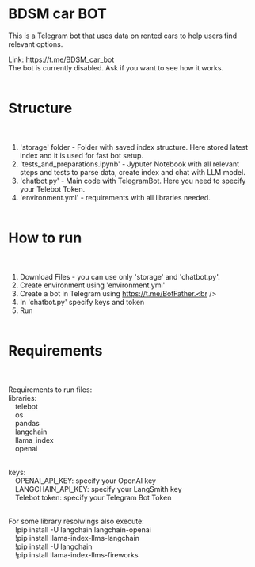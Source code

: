 # BDSM car BOT

This is a Telegram bot that uses data on rented cars to help users find relevant options. <br />

Link: https://t.me/BDSM_car_bot <br />
The bot is currently disabled. Ask if you want to see how it works.<br /><br />

# Structure<br /><br />
1. 'storage' folder - Folder with saved index structure. Here stored latest index and it is used for fast bot setup.<br />
2. 'tests_and_preparations.ipynb' - Jyputer Notebook with all relevant steps and tests to parse data, create index and chat with LLM model.<br />
3. 'chatbot.py' - Main code with TelegramBot. Here you need to specify your Telebot Token.<br />
4. 'environment.yml' - requirements with all libraries needed.<br /><br />

# How to run<br /><br />
1. Download Files - you can use only 'storage' and 'chatbot.py'.<br />
2. Create environment using 'environment.yml'<br />
3. Create a bot in Telegram using https://t.me/BotFather.<br />
4. In 'chatbot.py' specify keys and token<br />
5. Run<br /><br />

# Requirements<br /><br />

 Requirements to run files:<br />
  libraries:<br />
    &emsp;telebot<br />
    &emsp;os<br />
    &emsp;pandas<br />
    &emsp;langchain<br />
    &emsp;llama_index<br />
    &emsp;openai<br /><br />
  
  keys:<br />
    &emsp;OPENAI_API_KEY: specify your OpenAI key<br />
    &emsp;LANGCHAIN_API_KEY: specify your LangSmith key<br />
    &emsp;Telebot token: specify your Telegram Bot Token<br /><br />  
    
  For some library resolwings also execute:<br />
    &emsp;!pip install -U langchain langchain-openai<br />
    &emsp;!pip install llama-index-llms-langchain<br />
    &emsp;!pip install -U langchain<br />
    &emsp;!pip install llama-index-llms-fireworks<br />
